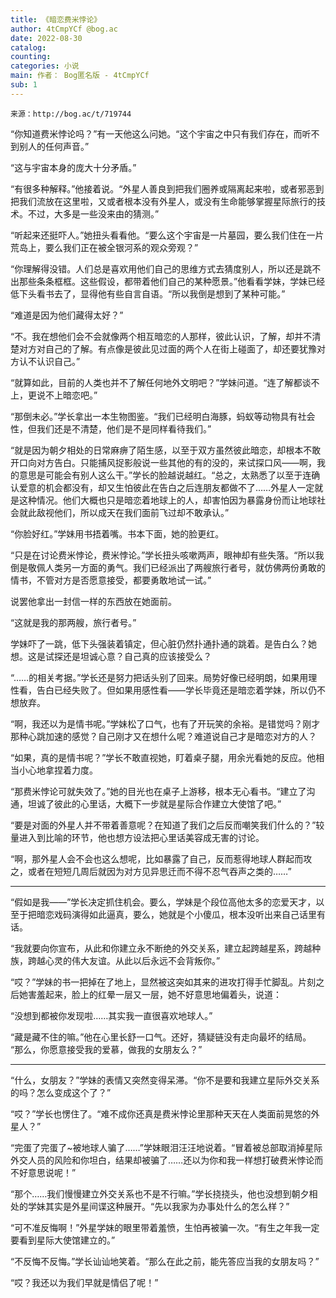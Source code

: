 ```yaml
---
title: 《暗恋费米悖论》
author: 4tCmpYCf @bog.ac
date: 2022-08-30
catalog: 
counting: 
categories: 小说
main: 作者： Bog匿名版 - 4tCmpYCf
sub: 1
---
```

    来源：http://bog.ac/t/719744

“你知道费米悖论吗？”有一天他这么问她。“这个宇宙之中只有我们存在，而听不到别人的任何声音。”

“这与宇宙本身的庞大十分矛盾。”

“有很多种解释。”他接着说。“外星人善良到把我们圈养或隔离起来啦，或者邪恶到把我们流放在这里啦，又或者根本没有外星人，或没有生命能够掌握星际旅行的技术。不过，大多是一些没来由的猜测。”

“听起来还挺吓人。”她扭头看看他。“要么这个宇宙是一片墓园，要么我们住在一片荒岛上，要么我们正在被全银河系的观众旁观？”

“你理解得没错。人们总是喜欢用他们自己的思维方式去猜度别人，所以还是跳不出那些条条框框。这些假设，都带着他们自己的某种愿景。”他看看学妹，学妹已经低下头看书去了，显得他有些自言自语。“所以我倒是想到了某种可能。”

“难道是因为他们藏得太好？”

“不。我在想他们会不会就像两个相互暗恋的人那样，彼此认识，了解，却并不清楚对方对自己的了解。有点像是彼此见过面的两个人在街上碰面了，却还要犹豫对方认不认识自己。”

“就算如此，目前的人类也并不了解任何地外文明吧？”学妹问道。“连了解都谈不上，更说不上暗恋吧。”

“那倒未必。”学长拿出一本生物图鉴。“我们已经明白海豚，蚂蚁等动物具有社会性，但我们还是不清楚，他们是不是同样看待我们。”

“就是因为朝夕相处的日常麻痹了陌生感，以至于双方虽然彼此暗恋，却根本不敢开口向对方告白。只能捕风捉影般说一些其他的有的没的，来试探口风——啊，我的意思是可能会有别人这么干。”学长的脸越说越红。“总之，太熟悉了以至于连确认爱意的机会都没有，却又生怕彼此在告白之后连朋友都做不了……外星人一定就是这种情况。他们大概也只是暗恋着地球上的人，却害怕因为暴露身份而让地球社会就此敌视他们，所以成天在我们面前飞过却不敢承认。”

“你脸好红。”学妹用书捂着嘴。书本下面，她的脸更红。

“只是在讨论费米悖论，费米悖论。”学长扭头咳嗽两声，眼神却有些失落。“所以我倒是敬佩人类另一方面的勇气。我们已经派出了两艘旅行者号，就仿佛两份勇敢的情书，不管对方是否愿意接受，都要勇敢地试一试。”

说罢他拿出一封信一样的东西放在她面前。

“这就是我的那两艘，旅行者号。”

学妹吓了一跳，低下头强装着镇定，但心脏仍然扑通扑通的跳着。是告白么？她想。这是试探还是坦诚心意？自己真的应该接受么？

“……的相关考据。”学长还是努力把话头别了回来。局势好像已经明朗，如果用理性看，告白已经失败了。但如果用感性看——学长毕竟还是暗恋着学妹，所以仍不想放弃。

“啊，我还以为是情书呢。”学妹松了口气，也有了开玩笑的余裕。是错觉吗？刚才那种心跳加速的感觉？自己刚才又在想什么呢？难道说自己才是暗恋对方的人？

“如果，真的是情书呢？”学长不敢直视她，盯着桌子腿，用余光看她的反应。他相当小心地拿捏着力度。

“那费米悖论可就失效了。”她的目光也在桌子上游移，根本无心看书。“建立了沟通，坦诚了彼此的心里话，大概下一步就是星际合作建立大使馆了吧。”

“要是对面的外星人并不带着善意呢？在知道了我们之后反而嘲笑我们什么的？”较量进入到比喻的环节，他也想方设法把心里话美容成无害的讨论。

“啊，那外星人会不会也这么想呢，比如暴露了自己，反而惹得地球人群起而攻之，或者在短短几周后就因为对方见异思迁而不得不忍气吞声之类的……”

---

“假如是我——”学长决定抓住机会。要么，学妹是个段位高他太多的恋爱天才，以至于把暗恋戏码演得如此逼真，要么，她就是个小傻瓜，根本没听出来自己话里有话。

“我就要向你宣布，从此和你建立永不断绝的外交关系，建立起跨越星系，跨越种族，跨越心灵的伟大友谊。从此以后永远不会背叛你。”

“哎？”学妹的书一把掉在了地上，显然被这突如其来的进攻打得手忙脚乱。片刻之后她害羞起来，脸上的红晕一层又一层，她不好意思地偏着头，说道：

“没想到都被你发现啦……其实我一直很喜欢地球人。”

“藏是藏不住的嘛。”他在心里长舒一口气。还好，猜疑链没有走向最坏的结局。
“那么，你愿意接受我的爱慕，做我的女朋友么？”

---

“什么，女朋友？”学妹的表情又突然变得呆滞。“你不是要和我建立星际外交关系的吗？怎么变成这个了？”

“哎？”学长也愣住了。“难不成你还真是费米悖论里那种天天在人类面前晃悠的外星人？”

“完蛋了完蛋了~被地球人骗了……”学妹眼泪汪汪地说着。“冒着被总部取消掉星际外交人员的风险和你坦白，结果却被骗了……还以为你和我一样想打破费米悖论而不好意思说呢！”

“那个……我们慢慢建立外交关系也不是不行嘛。”学长挠挠头，他也没想到朝夕相处的学妹其实是外星间谍这种展开。“先以我家为办事处什么的怎么样？”

“可不准反悔啊！”外星学妹的眼里带着羞愤，生怕再被骗一次。“有生之年我一定要看到星际大使馆建立的。”

“不反悔不反悔。”学长讪讪地笑着。“那么在此之前，能先答应当我的女朋友吗？”

“哎？我还以为我们早就是情侣了呢！”
